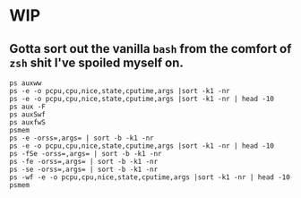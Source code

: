# WIP
## Gotta sort out the vanilla `bash` from the comfort of `zsh` shit I've spoiled myself on.

```
ps auxww
ps -e -o pcpu,cpu,nice,state,cputime,args |sort -k1 -nr
ps -e -o pcpu,cpu,nice,state,cputime,args |sort -k1 -nr | head -10
ps aux -F
ps auxSwf
ps auxfwS
psmem
ps -e -orss=,args= | sort -b -k1 -nr
ps -e -o pcpu,cpu,nice,state,cputime,args |sort -k1 -nr | head -10
ps -fSe -orss=,args= | sort -b -k1 -nr
ps -fe -orss=,args= | sort -b -k1 -nr
ps -se -orss=,args= | sort -b -k1 -nr
ps -wf -e -o pcpu,cpu,nice,state,cputime,args |sort -k1 -nr | head -10
psmem
```
